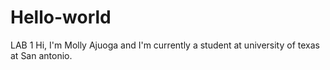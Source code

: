 # Hello-world
LAB 1
Hi, I'm Molly Ajuoga and I'm currently a student at university of texas at San antonio.
